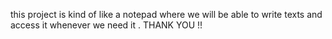 this project is kind of like a notepad where we will be able to write texts and access it whenever we need it . THANK YOU !!